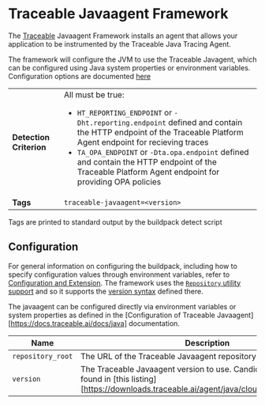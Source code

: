 # Traceable Javaagent Framework
The [Traceable](https://traceable.ai) Javaagent Framework installs an agent that allows your application to be instrumented by the Traceable Java Tracing Agent. 

The framework will configure the JVM to use the Traceable Javagent, which can be configured using Java system properties or environment variables. Configuration options are documented [here](https://docs.traceable.ai/docs/java)

<table>
  <tr>
    <td><strong>Detection Criterion</strong></td><td>All must be true:
        <ul>
            <li><code>HT_REPORTING_ENDPOINT</code> or <code>-Dht.reporting.endpoint</code> defined and contain the HTTP endpoint of the Traceable Platform Agent endpoint for recieving traces</li>
            <li><code>TA_OPA_ENDPOINT</code> or <code>-Dta.opa.endpoint</code> defined and contain the HTTP endpoint of the Traceable Platform Agent endpoint for providing OPA policies</li>
        </ul>
    </td>
  </tr>
  <tr>
    <td><strong>Tags</strong></td>
    <td><code>traceable-javaagent=&lt;version&gt;</code></td>
  </tr>
</table>

Tags are printed to standard output by the buildpack detect script

## Configuration
For general information on configuring the buildpack, including how to specify configuration values through environment variables, refer to [Configuration and Extension][].
The framework uses the [`Repository` utility support][repositories] and so it supports the [version syntax][] defined there.

The javaagent can be configured directly via environment variables or system properties as defined in the [Configuration of Traceable Javaagent][https://docs.traceable.ai/docs/java] documentation.


| Name | Description
| ---- | -----------
| `repository_root` | The URL of the Traceable Javaagent repository index ([details][repositories]).
| `version` | The Traceable Javaagent version to use. Candidate versions can be found in [this listing][https://downloads.traceable.ai/agent/java/cloudfoundry/index.yml].


[Configuration and Extension]: ../README.md#configuration-and-extension
[repositories]: extending-repositories.md
[version syntax]: extending-repositories.md#version-syntax-and-ordering
